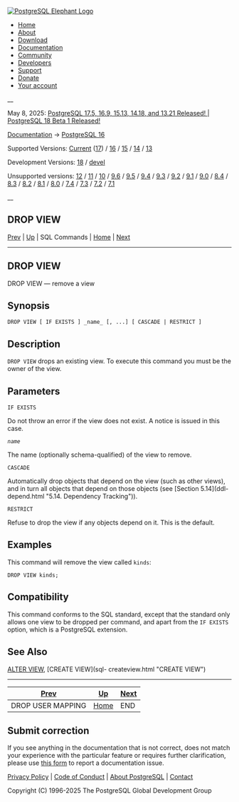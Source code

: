 [ ![PostgreSQL Elephant Logo](/media/img/about/press/elephant.png) ](/)

  * [Home](/ "Home")
  * [About](/about/ "About")
  * [Download](/download/ "Download")
  * [Documentation](/docs/ "Documentation")
  * [Community](/community/ "Community")
  * [Developers](/developer/ "Developers")
  * [Support](/support/ "Support")
  * [Donate](/about/donate/ "Donate")
  * [Your account](/account/ "Your account")

__

May 8, 2025: [ PostgreSQL 17.5, 16.9, 15.13, 14.18, and 13.21 Released! ](/about/news/postgresql-175-169-1513-1418-and-1321-released-3072/) | [ PostgreSQL 18 Beta 1 Released! ](/about/news/postgresql-18-beta-1-released-3070/)

[Documentation](/docs/ "Documentation") -> [PostgreSQL
16](/docs/16/index.html)

Supported Versions: [Current](/docs/current/sql-dropview.html "PostgreSQL 17 -
DROP VIEW") ([17](/docs/17/sql-dropview.html "PostgreSQL 17 - DROP VIEW")) /
[16](/docs/16/sql-dropview.html "PostgreSQL 16 - DROP VIEW") /
[15](/docs/15/sql-dropview.html "PostgreSQL 15 - DROP VIEW") /
[14](/docs/14/sql-dropview.html "PostgreSQL 14 - DROP VIEW") /
[13](/docs/13/sql-dropview.html "PostgreSQL 13 - DROP VIEW")

Development Versions: [18](/docs/18/sql-dropview.html "PostgreSQL 18 - DROP
VIEW") / [devel](/docs/devel/sql-dropview.html "PostgreSQL devel - DROP VIEW")

Unsupported versions: [12](/docs/12/sql-dropview.html "PostgreSQL 12 - DROP
VIEW") / [11](/docs/11/sql-dropview.html "PostgreSQL 11 - DROP VIEW") /
[10](/docs/10/sql-dropview.html "PostgreSQL 10 - DROP VIEW") /
[9.6](/docs/9.6/sql-dropview.html "PostgreSQL 9.6 - DROP VIEW") /
[9.5](/docs/9.5/sql-dropview.html "PostgreSQL 9.5 - DROP VIEW") /
[9.4](/docs/9.4/sql-dropview.html "PostgreSQL 9.4 - DROP VIEW") /
[9.3](/docs/9.3/sql-dropview.html "PostgreSQL 9.3 - DROP VIEW") /
[9.2](/docs/9.2/sql-dropview.html "PostgreSQL 9.2 - DROP VIEW") /
[9.1](/docs/9.1/sql-dropview.html "PostgreSQL 9.1 - DROP VIEW") /
[9.0](/docs/9.0/sql-dropview.html "PostgreSQL 9.0 - DROP VIEW") /
[8.4](/docs/8.4/sql-dropview.html "PostgreSQL 8.4 - DROP VIEW") /
[8.3](/docs/8.3/sql-dropview.html "PostgreSQL 8.3 - DROP VIEW") /
[8.2](/docs/8.2/sql-dropview.html "PostgreSQL 8.2 - DROP VIEW") /
[8.1](/docs/8.1/sql-dropview.html "PostgreSQL 8.1 - DROP VIEW") /
[8.0](/docs/8.0/sql-dropview.html "PostgreSQL 8.0 - DROP VIEW") /
[7.4](/docs/7.4/sql-dropview.html "PostgreSQL 7.4 - DROP VIEW") /
[7.3](/docs/7.3/sql-dropview.html "PostgreSQL 7.3 - DROP VIEW") /
[7.2](/docs/7.2/sql-dropview.html "PostgreSQL 7.2 - DROP VIEW") /
[7.1](/docs/7.1/sql-dropview.html "PostgreSQL 7.1 - DROP VIEW")

__

DROP VIEW  
---  
[Prev](sql-dropusermapping.html "DROP USER MAPPING")  | [Up](sql-commands.html "SQL Commands") | SQL Commands | [Home](index.html "PostgreSQL 16.9 Documentation") |  [Next](sql-end.html "END")  
  
* * *

## DROP VIEW

DROP VIEW — remove a view

## Synopsis

    
    
    DROP VIEW [ IF EXISTS ] _name_ [, ...] [ CASCADE | RESTRICT ]
    

## Description

`DROP VIEW` drops an existing view. To execute this command you must be the
owner of the view.

## Parameters

`IF EXISTS`

    

Do not throw an error if the view does not exist. A notice is issued in this
case.

_`name`_

    

The name (optionally schema-qualified) of the view to remove.

`CASCADE`

    

Automatically drop objects that depend on the view (such as other views), and
in turn all objects that depend on those objects (see [Section 5.14](ddl-
depend.html "5.14. Dependency Tracking")).

`RESTRICT`

    

Refuse to drop the view if any objects depend on it. This is the default.

## Examples

This command will remove the view called `kinds`:

    
    
    DROP VIEW kinds;
    

## Compatibility

This command conforms to the SQL standard, except that the standard only
allows one view to be dropped per command, and apart from the `IF EXISTS`
option, which is a PostgreSQL extension.

## See Also

[ALTER VIEW](sql-alterview.html "ALTER VIEW"), [CREATE VIEW](sql-
createview.html "CREATE VIEW")

* * *

[Prev](sql-dropusermapping.html "DROP USER MAPPING")  | [Up](sql-commands.html "SQL Commands") |  [Next](sql-end.html "END")  
---|---|---  
DROP USER MAPPING  | [Home](index.html "PostgreSQL 16.9 Documentation") |  END  
  
## Submit correction

If you see anything in the documentation that is not correct, does not match
your experience with the particular feature or requires further clarification,
please use [this form](/account/comments/new/16/sql-dropview.html/) to report
a documentation issue.

[Privacy Policy](/about/privacypolicy) | [Code of Conduct](/about/policies/coc/) | [About PostgreSQL](/about/) | [Contact](/about/contact/)  

Copyright (C) 1996-2025 The PostgreSQL Global Development Group

